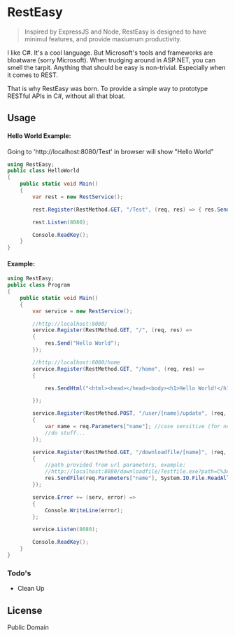 # RestEasy

> Inspired by ExpressJS and Node, RestEasy is designed to have minimul features, and provide maxiumum productivity.

I like C#. It's a cool language. But Microsoft's tools and frameworks are bloatware (sorry Microsoft). When trudging around in ASP.NET, you can smell the tarpit. Anything that should be easy is non-trivial. Especially when it comes to REST.

That is why RestEasy was born. To provide a simple way to prototype RESTful APIs in C#, without all that bloat.

## Usage

#### Hello World Example:
Going to 'http://localhost:8080/Test' in browser will show "Hello World"

```c#
using RestEasy;
public class HelloWorld
{
	public static void Main()
	{
		var rest = new RestService();

		rest.Register(RestMethod.GET, "/Test", (req, res) => { res.Send("Hello World"); });

		rest.Listen(8080);

		Console.ReadKey();
	}
}
```

#### Example:

```c#
using RestEasy;
public class Program 
{
	public static void Main()
    {
        var service = new RestService();

        //http://localhost:8080/
        service.Register(RestMethod.GET, "/", (req, res) =>
        {
            res.Send("Hello World");
        });

        //http://localhost:8080/home
        service.Register(RestMethod.GET, "/home", (req, res) =>
        {

            res.SendHtml("<html><head></head><body><h1>Hello World!</h1></body></html>");

        });

        service.Register(RestMethod.POST, "/user/[name]/update", (req, res) =>
        {
            var name = req.Parameters["name"]; //case sensitive (for no reason whatsoever)
            //do stuff...
        });

        service.Register(RestMethod.GET, "/downloadfile/[name]", (req, res) =>
        {
            //path provided from url parameters, example:
            //http://localhost:8080/downloadfile/Testfile.exe?path=C%3A%5CFile.exe
            res.SendFile(req.Parameters["name"], System.IO.File.ReadAllBytes(req.Parameters["path"]));
        });

        service.Error += (serv, error) =>
        {
            Console.WriteLine(error);
        };

        service.Listen(8080);

        Console.ReadKey();
    } 
}
```


### Todo's

 - Clean Up

License
----

Public Domain


